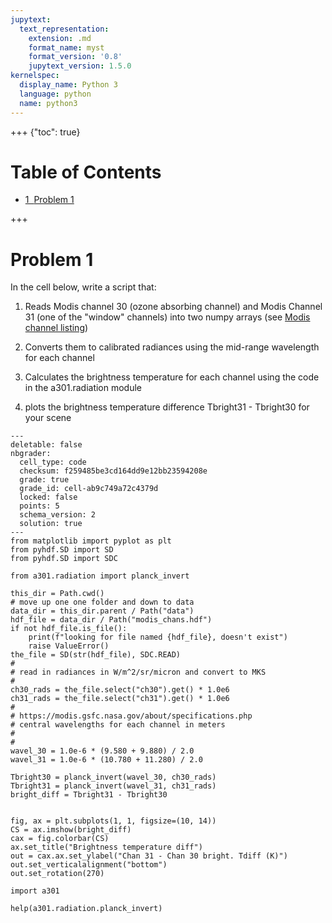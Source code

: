 ```yaml
---
jupytext:
  text_representation:
    extension: .md
    format_name: myst
    format_version: '0.8'
    jupytext_version: 1.5.0
kernelspec:
  display_name: Python 3
  language: python
  name: python3
---
```


+++ {"toc": true}

<h1>Table of Contents<span class="tocSkip"></span></h1>
<div class="toc"><ul class="toc-item"><li><span><a href="#Problem-1" data-toc-modified-id="Problem-1-1"><span class="toc-item-num">1&nbsp;&nbsp;</span>Problem 1</a></span></li></ul></div>

+++

# Problem 1

In the cell below, write a script that:

1. Reads Modis channel 30 (ozone absorbing channel) and Modis Channel 31 (one of the "window" channels) into two numpy arrays (see [Modis channel listing](https://modis.gsfc.nasa.gov/about/specifications.php))

1. Converts them to calibrated radiances using the mid-range wavelength for each channel

1. Calculates the brightness temperature for each channel using the code in the a301.radiation module

1. plots the brightness temperature difference Tbright31 - Tbright30 for your scene

```{code-cell}
---
deletable: false
nbgrader:
  cell_type: code
  checksum: f259485be3cd164dd9e12bb23594208e
  grade: true
  grade_id: cell-ab9c749a72c4379d
  locked: false
  points: 5
  schema_version: 2
  solution: true
---
from matplotlib import pyplot as plt
from pyhdf.SD import SD
from pyhdf.SD import SDC

from a301.radiation import planck_invert

this_dir = Path.cwd()
# move up one one folder and down to data
data_dir = this_dir.parent / Path("data")
hdf_file = data_dir / Path("modis_chans.hdf")
if not hdf_file.is_file():
    print(f"looking for file named {hdf_file}, doesn't exist")
    raise ValueError()
the_file = SD(str(hdf_file), SDC.READ)
#
# read in radiances in W/m^2/sr/micron and convert to MKS
#
ch30_rads = the_file.select("ch30").get() * 1.0e6
ch31_rads = the_file.select("ch31").get() * 1.0e6
#
# https://modis.gsfc.nasa.gov/about/specifications.php
# central wavelengths for each channel in meters
#
#
wavel_30 = 1.0e-6 * (9.580 + 9.880) / 2.0
wavel_31 = 1.0e-6 * (10.780 + 11.280) / 2.0

Tbright30 = planck_invert(wavel_30, ch30_rads)
Tbright31 = planck_invert(wavel_31, ch31_rads)
bright_diff = Tbright31 - Tbright30


fig, ax = plt.subplots(1, 1, figsize=(10, 14))
CS = ax.imshow(bright_diff)
cax = fig.colorbar(CS)
ax.set_title("Brightness temperature diff")
out = cax.ax.set_ylabel("Chan 31 - Chan 30 bright. Tdiff (K)")
out.set_verticalalignment("bottom")
out.set_rotation(270)
```

```{code-cell}
import a301

help(a301.radiation.planck_invert)
```

```{code-cell}

```
